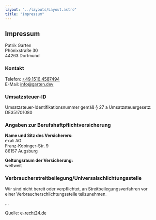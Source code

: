 ```yaml
---
layout: "../layouts/Layout.astro"
title: "Impressum"
---
```


<div class="mx-auto my-8 container gap-8 flex flex-col text-woodsmoke dark:text-alice-blue px-8 sm:px-0">

## Impressum

Patrik Garten  
Phönixstraße 30  
44263 Dortmund

### Kontakt

Telefon: [+49 1516 4587494](tel:+4915164587494)  
E-Mail: [info@garten.dev](mailto:info@garten.dev)

### Umsatzsteuer-ID

Umsatzsteuer-Identifikationsnummer gemäß § 27 a Umsatzsteuergesetz:  
DE351701080

### Angaben zur Berufshaftpflichtversicherung

**Name und Sitz des Versicherers:**  
exali AG  
Franz-Kobinger-Str. 9  
86157 Augsburg

**Geltungsraum der Versicherung:**  
weltweit

### Verbraucherstreitbeilegung/Universalschlichtungsstelle

Wir sind nicht bereit oder verpflichtet, an Streitbeilegungsverfahren vor einer Verbraucherschlichtungsstelle teilzunehmen.

...

Quelle: [e-recht24.de](https://www.e-recht24.de)

</div>
